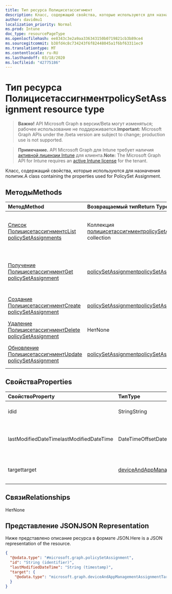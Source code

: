 ```yaml
---
title: Тип ресурса Полицисетассигнмент
description: Класс, содержащий свойства, которые используются для назначения политик.
author: davidmu1
localization_priority: Normal
ms.prod: Intune
doc_type: resourcePageType
ms.openlocfilehash: ee8343c3e2a9aa336343150b0719821cb3b89ce4
ms.sourcegitcommit: b38fd4c8c734243f6f82448045a1f6bf63311ec9
ms.translationtype: MT
ms.contentlocale: ru-RU
ms.lasthandoff: 03/18/2020
ms.locfileid: "42775186"
---
```

# <a name="policysetassignment-resource-type"></a><span data-ttu-id="3b38d-103">Тип ресурса Полицисетассигнмент</span><span class="sxs-lookup"><span data-stu-id="3b38d-103">policySetAssignment resource type</span></span>

> <span data-ttu-id="3b38d-104">**Важно!** API Microsoft Graph в версии/Beta могут изменяться; рабочее использование не поддерживается.</span><span class="sxs-lookup"><span data-stu-id="3b38d-104">**Important:** Microsoft Graph APIs under the /beta version are subject to change; production use is not supported.</span></span>

> <span data-ttu-id="3b38d-105">**Примечание.** API Microsoft Graph для Intune требует наличия [активной лицензии Intune](https://go.microsoft.com/fwlink/?linkid=839381) для клиента.</span><span class="sxs-lookup"><span data-stu-id="3b38d-105">**Note:** The Microsoft Graph API for Intune requires an [active Intune license](https://go.microsoft.com/fwlink/?linkid=839381) for the tenant.</span></span>

<span data-ttu-id="3b38d-106">Класс, содержащий свойства, которые используются для назначения политик.</span><span class="sxs-lookup"><span data-stu-id="3b38d-106">A class containing the properties used for PolicySet Assignment.</span></span>

## <a name="methods"></a><span data-ttu-id="3b38d-107">Методы</span><span class="sxs-lookup"><span data-stu-id="3b38d-107">Methods</span></span>
|<span data-ttu-id="3b38d-108">Метод</span><span class="sxs-lookup"><span data-stu-id="3b38d-108">Method</span></span>|<span data-ttu-id="3b38d-109">Возвращаемый тип</span><span class="sxs-lookup"><span data-stu-id="3b38d-109">Return Type</span></span>|<span data-ttu-id="3b38d-110">Описание</span><span class="sxs-lookup"><span data-stu-id="3b38d-110">Description</span></span>|
|:---|:---|:---|
|[<span data-ttu-id="3b38d-111">Список Полицисетассигнментс</span><span class="sxs-lookup"><span data-stu-id="3b38d-111">List policySetAssignments</span></span>](../api/intune-policyset-policysetassignment-list.md)|<span data-ttu-id="3b38d-112">Коллекция [полицисетассигнмент](../resources/intune-policyset-policysetassignment.md)</span><span class="sxs-lookup"><span data-stu-id="3b38d-112">[policySetAssignment](../resources/intune-policyset-policysetassignment.md) collection</span></span>|<span data-ttu-id="3b38d-113">Список свойств и связей объектов [полицисетассигнмент](../resources/intune-policyset-policysetassignment.md) .</span><span class="sxs-lookup"><span data-stu-id="3b38d-113">List properties and relationships of the [policySetAssignment](../resources/intune-policyset-policysetassignment.md) objects.</span></span>|
|[<span data-ttu-id="3b38d-114">Получение Полицисетассигнмент</span><span class="sxs-lookup"><span data-stu-id="3b38d-114">Get policySetAssignment</span></span>](../api/intune-policyset-policysetassignment-get.md)|[<span data-ttu-id="3b38d-115">policySetAssignment</span><span class="sxs-lookup"><span data-stu-id="3b38d-115">policySetAssignment</span></span>](../resources/intune-policyset-policysetassignment.md)|<span data-ttu-id="3b38d-116">Чтение свойств и связей объекта [полицисетассигнмент](../resources/intune-policyset-policysetassignment.md) .</span><span class="sxs-lookup"><span data-stu-id="3b38d-116">Read properties and relationships of the [policySetAssignment](../resources/intune-policyset-policysetassignment.md) object.</span></span>|
|[<span data-ttu-id="3b38d-117">Создание Полицисетассигнмент</span><span class="sxs-lookup"><span data-stu-id="3b38d-117">Create policySetAssignment</span></span>](../api/intune-policyset-policysetassignment-create.md)|[<span data-ttu-id="3b38d-118">policySetAssignment</span><span class="sxs-lookup"><span data-stu-id="3b38d-118">policySetAssignment</span></span>](../resources/intune-policyset-policysetassignment.md)|<span data-ttu-id="3b38d-119">Создание нового объекта [полицисетассигнмент](../resources/intune-policyset-policysetassignment.md) .</span><span class="sxs-lookup"><span data-stu-id="3b38d-119">Create a new [policySetAssignment](../resources/intune-policyset-policysetassignment.md) object.</span></span>|
|[<span data-ttu-id="3b38d-120">Удаление Полицисетассигнмент</span><span class="sxs-lookup"><span data-stu-id="3b38d-120">Delete policySetAssignment</span></span>](../api/intune-policyset-policysetassignment-delete.md)|<span data-ttu-id="3b38d-121">Нет</span><span class="sxs-lookup"><span data-stu-id="3b38d-121">None</span></span>|<span data-ttu-id="3b38d-122">Удаляет объект [полицисетассигнмент](../resources/intune-policyset-policysetassignment.md).</span><span class="sxs-lookup"><span data-stu-id="3b38d-122">Deletes a [policySetAssignment](../resources/intune-policyset-policysetassignment.md).</span></span>|
|[<span data-ttu-id="3b38d-123">Обновление Полицисетассигнмент</span><span class="sxs-lookup"><span data-stu-id="3b38d-123">Update policySetAssignment</span></span>](../api/intune-policyset-policysetassignment-update.md)|[<span data-ttu-id="3b38d-124">policySetAssignment</span><span class="sxs-lookup"><span data-stu-id="3b38d-124">policySetAssignment</span></span>](../resources/intune-policyset-policysetassignment.md)|<span data-ttu-id="3b38d-125">Обновление свойств объекта [полицисетассигнмент](../resources/intune-policyset-policysetassignment.md) .</span><span class="sxs-lookup"><span data-stu-id="3b38d-125">Update the properties of a [policySetAssignment](../resources/intune-policyset-policysetassignment.md) object.</span></span>|

## <a name="properties"></a><span data-ttu-id="3b38d-126">Свойства</span><span class="sxs-lookup"><span data-stu-id="3b38d-126">Properties</span></span>
|<span data-ttu-id="3b38d-127">Свойство</span><span class="sxs-lookup"><span data-stu-id="3b38d-127">Property</span></span>|<span data-ttu-id="3b38d-128">Тип</span><span class="sxs-lookup"><span data-stu-id="3b38d-128">Type</span></span>|<span data-ttu-id="3b38d-129">Описание</span><span class="sxs-lookup"><span data-stu-id="3b38d-129">Description</span></span>|
|:---|:---|:---|
|<span data-ttu-id="3b38d-130">id</span><span class="sxs-lookup"><span data-stu-id="3b38d-130">id</span></span>|<span data-ttu-id="3b38d-131">String</span><span class="sxs-lookup"><span data-stu-id="3b38d-131">String</span></span>|<span data-ttu-id="3b38d-132">Ключ Полицисетассигнмент.</span><span class="sxs-lookup"><span data-stu-id="3b38d-132">Key of the PolicySetAssignment.</span></span>|
|<span data-ttu-id="3b38d-133">lastModifiedDateTime</span><span class="sxs-lookup"><span data-stu-id="3b38d-133">lastModifiedDateTime</span></span>|<span data-ttu-id="3b38d-134">DateTimeOffset</span><span class="sxs-lookup"><span data-stu-id="3b38d-134">DateTimeOffset</span></span>|<span data-ttu-id="3b38d-135">Время последнего изменения Полицисетассигнмент.</span><span class="sxs-lookup"><span data-stu-id="3b38d-135">Last modified time of the PolicySetAssignment.</span></span>|
|<span data-ttu-id="3b38d-136">target</span><span class="sxs-lookup"><span data-stu-id="3b38d-136">target</span></span>|[<span data-ttu-id="3b38d-137">deviceAndAppManagementAssignmentTarget</span><span class="sxs-lookup"><span data-stu-id="3b38d-137">deviceAndAppManagementAssignmentTarget</span></span>](../resources/intune-shared-deviceandappmanagementassignmenttarget.md)|<span data-ttu-id="3b38d-138">Целевая группа Полицисетассигнмент</span><span class="sxs-lookup"><span data-stu-id="3b38d-138">The target group of PolicySetAssignment</span></span>|

## <a name="relationships"></a><span data-ttu-id="3b38d-139">Связи</span><span class="sxs-lookup"><span data-stu-id="3b38d-139">Relationships</span></span>
<span data-ttu-id="3b38d-140">Нет</span><span class="sxs-lookup"><span data-stu-id="3b38d-140">None</span></span>

## <a name="json-representation"></a><span data-ttu-id="3b38d-141">Представление JSON</span><span class="sxs-lookup"><span data-stu-id="3b38d-141">JSON Representation</span></span>
<span data-ttu-id="3b38d-142">Ниже представлено описание ресурса в формате JSON.</span><span class="sxs-lookup"><span data-stu-id="3b38d-142">Here is a JSON representation of the resource.</span></span>
<!-- {
  "blockType": "resource",
  "keyProperty": "id",
  "@odata.type": "microsoft.graph.policySetAssignment"
}
-->
``` json
{
  "@odata.type": "#microsoft.graph.policySetAssignment",
  "id": "String (identifier)",
  "lastModifiedDateTime": "String (timestamp)",
  "target": {
    "@odata.type": "microsoft.graph.deviceAndAppManagementAssignmentTarget"
  }
}
```



